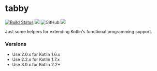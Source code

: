 # tabby 

[![Build Status](https://github.com/sksamuel/tabby/workflows/master/badge.svg)](https://github.com/sksamuel/tabby/actions) 
[<img src="https://img.shields.io/maven-central/v/com.sksamuel.tabby/tabby.svg?label=latest%20release"/>](http://search.maven.org/#search|ga|1|tabby) 
![GitHub](https://img.shields.io/github/license/sksamuel/tabby) 
[<img src="https://img.shields.io/maven-metadata/v?metadataUrl=https%3A%2F%2Fcentral.sonatype.com%2Frepository%2Fmaven-snapshots%2Fcom%2Fsksamuel%2Ftabby%2Ftabby%2Fmaven-metadata.xml&strategy=highestVersion&label=maven-snapshot">](https://central.sonatype.com/repository/maven-snapshots/com/sksamuel/tabby/tabby/maven-metadata.xml)

Just some helpers for extending Kotlin's functional programming support.

### Versions

* Use 2.0.x for Kotlin 1.6.x
* Use 2.2.x for Kotlin 1.7.x
* Use 3.0.x for Kotlin 2.2+
